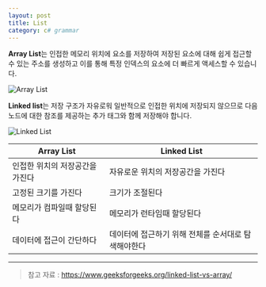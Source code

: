 ```yaml
---
layout: post
title: List
category: c# grammar
---
```


**Array List**는 인접한 메모리 위치에 요소를 저장하여 저장된 요소에 대해 쉽게 접근할 수 있는 주소를 생성하고
이를 통해 특정 인덱스의 요소에 더 빠르게 액세스할 수 있습니다.

![Array List](https://media.geeksforgeeks.org/wp-content/uploads/Arrays-1.png)

**Linked list**는 저장 구조가 자유로워 일반적으로 인접한 위치에 저장되지 않으므로 다음 노드에 대한 참조를 제공하는
추가 태그와 함께 저장해야 합니다.

![Linked List](https://media.geeksforgeeks.org/wp-content/uploads/20220829152206/LLdrawio.png)


| Array List | Linked List | 
|---------|---------|
| 인접한 위치의 저장공간을 가진다 | 자유로운 위치의 저장공간을 가진다 |
| 고정된 크기를 가진다 | 크기가 조절된다 |
| 메모리가 컴파일때 할당된다 | 메모리가 런타임때 할당된다 |
| 데이터에 접근이 간단하다 | 데이터에 접근하기 위해 전체를 순서대로 탐색해야한다 |



___
> 참고 자료 : https://www.geeksforgeeks.org/linked-list-vs-array/
